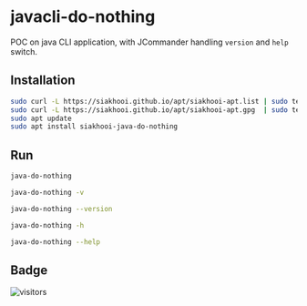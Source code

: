 # javacli-do-nothing

POC on java CLI application, with JCommander handling `version` and `help` switch.

## Installation

```bash
sudo curl -L https://siakhooi.github.io/apt/siakhooi-apt.list | sudo tee /etc/apt/sources.list.d/siakhooi-apt.list > /dev/null
sudo curl -L https://siakhooi.github.io/apt/siakhooi-apt.gpg  | sudo tee /usr/share/keyrings/siakhooi-apt.gpg > /dev/null
sudo apt update
sudo apt install siakhooi-java-do-nothing

```

## Run

```bash
java-do-nothing

java-do-nothing -v

java-do-nothing --version

java-do-nothing -h

java-do-nothing --help
```

## Badge

![visitors](https://hit-tztugwlsja-uc.a.run.app/?outputtype=badge&counter=ghmd-java-do-nothing)

